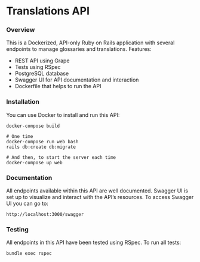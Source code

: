 # Translations API

### Overview
This is a Dockerized, API-only Ruby on Rails application with several endpoints to manage glossaries and translations.
Features:
- REST API using Grape
- Tests using RSpec
- PostgreSQL database
- Swagger UI for API documentation and interaction
- Dockerfile that helps to run the API

### Installation
You can use Docker to install and run this API:

```
docker-compose build

# One time
docker-compose run web bash
rails db:create db:migrate

# And then, to start the server each time
docker-compose up web
```

### Documentation
All endpoints available within this API are well documented.
Swagger UI is set up to visualize and interact with the API’s resources. To access Swagger UI you can go to:

```
http://localhost:3000/swagger
```

### Testing
All endpoints in this API have been tested using RSpec. To run all tests:

```
bundle exec rspec
```